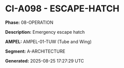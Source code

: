 # CI-A098 - ESCAPE-HATCH

**Phase:** 08-OPERATION

**Description:** Emergency escape hatch

**AMPEL:** AMPEL-01-TUW (Tube and Wing)

**Segment:** A-ARCHITECTURE

**Generated:** 2025-08-25 17:27:29 UTC

